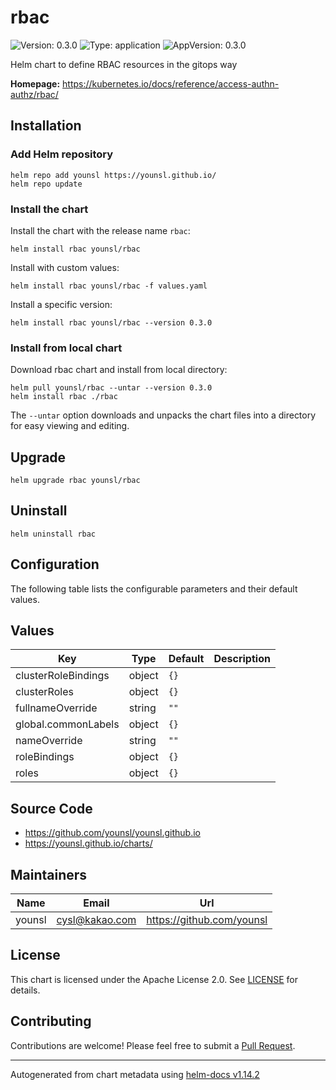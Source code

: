 # rbac

![Version: 0.3.0](https://img.shields.io/badge/Version-0.3.0-informational?style=flat-square) ![Type: application](https://img.shields.io/badge/Type-application-informational?style=flat-square) ![AppVersion: 0.3.0](https://img.shields.io/badge/AppVersion-0.3.0-informational?style=flat-square)

Helm chart to define RBAC resources in the gitops way

**Homepage:** <https://kubernetes.io/docs/reference/access-authn-authz/rbac/>

## Installation

### Add Helm repository

```console
helm repo add younsl https://younsl.github.io/
helm repo update
```

### Install the chart

Install the chart with the release name `rbac`:

```console
helm install rbac younsl/rbac
```

Install with custom values:

```console
helm install rbac younsl/rbac -f values.yaml
```

Install a specific version:

```console
helm install rbac younsl/rbac --version 0.3.0
```

### Install from local chart

Download rbac chart and install from local directory:

```console
helm pull younsl/rbac --untar --version 0.3.0
helm install rbac ./rbac
```

The `--untar` option downloads and unpacks the chart files into a directory for easy viewing and editing.

## Upgrade

```console
helm upgrade rbac younsl/rbac
```

## Uninstall

```console
helm uninstall rbac
```

## Configuration

The following table lists the configurable parameters and their default values.

## Values

| Key | Type | Default | Description |
|-----|------|---------|-------------|
| clusterRoleBindings | object | `{}` |  |
| clusterRoles | object | `{}` |  |
| fullnameOverride | string | `""` |  |
| global.commonLabels | object | `{}` |  |
| nameOverride | string | `""` |  |
| roleBindings | object | `{}` |  |
| roles | object | `{}` |  |

## Source Code

* <https://github.com/younsl/younsl.github.io>
* <https://younsl.github.io/charts/>

## Maintainers

| Name | Email | Url |
| ---- | ------ | --- |
| younsl | <cysl@kakao.com> | <https://github.com/younsl> |

## License

This chart is licensed under the Apache License 2.0. See [LICENSE](https://github.com/younsl/younsl.github.io/blob/main/LICENSE) for details.

## Contributing

Contributions are welcome! Please feel free to submit a [Pull Request](https://github.com/younsl/younsl.github.io/pulls).

----------------------------------------------
Autogenerated from chart metadata using [helm-docs v1.14.2](https://github.com/norwoodj/helm-docs/releases/v1.14.2)
